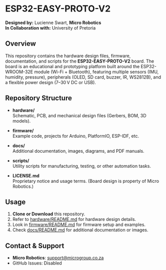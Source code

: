 # ESP32-EASY-PROTO-V2

**Designed by:** Lucienne Swart, **Micro Robotics**  
**In Collaboration with:** University of Pretoria

## Overview

This repository contains the hardware design files, firmware, documentation, and scripts for the **ESP32-EASY-PROTO-V2** board. The board is an educational and prototyping platform built around the ESP32-WROOM-32E module (Wi-Fi + Bluetooth), featuring multiple sensors (IMU, humidity, pressure), peripherals (OLED, SD card, buzzer, IR, WS2812B), and a flexible power design (7–30 V DC or USB).

## Repository Structure

- **hardware/**  
  Schematic, PCB, and mechanical design files (Gerbers, BOM, 3D models).

- **firmware/**  
  Example code, projects for Arduino, PlatformIO, ESP-IDF, etc.

- **docs/**  
  Additional documentation, images, diagrams, and PDF manuals.

- **scripts/**  
  Utility scripts for manufacturing, testing, or other automation tasks.

- **LICENSE.md**  
  Proprietary notice and usage terms. (Board design is property of Micro Robotics.)

## Usage

1. **Clone or Download** this repository.  
2. Refer to [hardware/README.md](hardware/README.md) for hardware design details.  
3. Look in [firmware/README.md](firmware/README.md) for firmware setup and examples.  
4. Check [docs/README.md](docs/README.md) for additional documentation or images.  

## Contact & Support

- **Micro Robotics**: support@microgroup.co.za  
- GitHub Issues: Disabled

